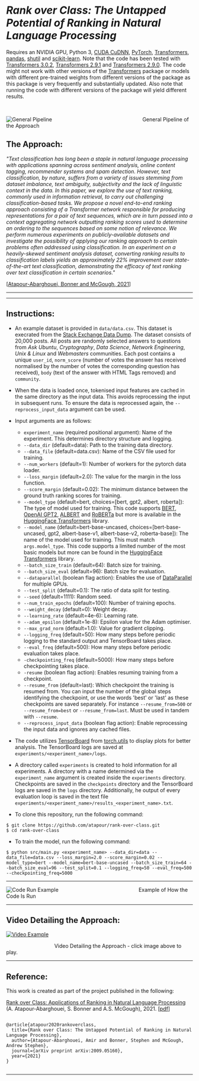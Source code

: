 # _Rank over Class: The Untapped Potential of Ranking in Natural Language Processing_

Requires an NVIDIA GPU, Python 3, [CUDA CuDNN](https://developer.nvidia.com/cudnn), [PyTorch](http://pytorch.org), [Transformers](https://huggingface.co/transformers/), [pandas](https://pandas.pydata.org/), [shutil](https://pypi.org/project/pytest-shutil/) and [scikit-learn](https://scikit-learn.org/stable/). Note that the code has been tested with [Transformers 3.0.2](https://pypi.org/project/transformers/3.0.2/), [Transformers 2.9.1](https://pypi.org/project/transformers/2.9.1/) and [Transformers 2.9.0](https://pypi.org/project/transformers/2.9.0/). The code might not work with other versions of the [Transformers](https://huggingface.co/transformers/) package or models with different pre-trained weights from different versions of the package as this package is very frequently and substantially updated. Also note that running the code with different versions of the package will yield different results.

<br>

![General Pipeline](https://raw.githubusercontent.com/atapour/rank-over-class/blob/master/imgs/pipeline.png)
&nbsp;&nbsp;&nbsp;&nbsp;&nbsp;&nbsp;&nbsp;&nbsp;&nbsp;&nbsp;&nbsp;&nbsp;&nbsp;&nbsp;&nbsp;&nbsp;
&nbsp;&nbsp;&nbsp;&nbsp;&nbsp;&nbsp;&nbsp;&nbsp;&nbsp;&nbsp;&nbsp;&nbsp;&nbsp;&nbsp;&nbsp;&nbsp;
&nbsp;&nbsp;&nbsp;&nbsp;&nbsp;&nbsp;&nbsp;&nbsp;&nbsp;&nbsp;&nbsp;&nbsp;&nbsp;&nbsp;&nbsp;&nbsp;
&nbsp;&nbsp;&nbsp;&nbsp;&nbsp;&nbsp;&nbsp;&nbsp;&nbsp;&nbsp;General Pipeline of the Approach

## The Approach:

_"Text classification has long been a staple in natural language processing with applications spanning across sentiment analysis, online content tagging, recommender systems and spam detection. However, text classification, by nature, suffers from a variety of issues stemming from dataset imbalance, text ambiguity, subjectivity and the lack of linguistic context in the data. In this paper, we explore the use of text ranking, commonly used in information retrieval, to carry out challenging classification-based tasks. We propose a novel end-to-end ranking approach consisting of a Transformer network responsible for producing representations for a pair of text sequences, which are in turn passed into a context aggregating network outputting ranking scores used to determine an ordering to the sequences based on some notion of relevance. We perform numerous experiments on publicly-available datasets and investigate the possibility of applying our ranking approach to certain problems often addressed using classification. In an experiment on a heavily-skewed sentiment analysis dataset, converting ranking results to classification labels yields an approximately 22% improvement over state-of-the-art text classification, demonstrating the efficacy of text ranking over text classification in certain scenarios."_

[[Atapour-Abarghouei, Bonner and McGough, 2021](https://arxiv.org/abs/2009.05160)]

---
---

## Instructions:

* An example dataset is provided in `data/data.csv`. This dataset is execrated from the [Stack Exchange Data Dump](https://archive.org/details/stackexchange). The dataset consists of 20,000 posts. All posts are randomly selected answers to questions from _Ask Ubuntu_, _Cryptography_, _Data Science_, _Network Engineering_, _Unix & Linux_ and _Webmasters_ communities. Each post contains a unique `user_id`, `norm_score` (number of votes the answer has received normalised by the number of votes the corresponding question has received), `body` (text of the answer with HTML Tags removed) and `community`.

* When the data is loaded once, tokenised input features are cached in the same directory as the input data. This avoids reprocessing the input in subsequent runs. To ensure the data is reprocessed again, the `--reprocess_input_data` argument can be used.

* Input arguments are as follows:
    * `experiment_name` (required positional argument): Name of the experiment. This determines directory structure and logging.
    * `--data_dir` (default=data): Path to the training data directory.
    * `--data_file` (default=data.csv): Name of the CSV file used for training.
    * `--num_workers` (default=1): Number of workers for the pytorch data loader.
    * `--loss_margin` (default=2.0): The value for the margin in the loss function.
    * `--score_margin` (default=0.02): The minimum distance between the ground truth ranking scores for training.
    * `--model_type` (default=bert, choices=[bert, gpt2, albert, roberta]): The type of model used for training. This code supports [BERT](https://huggingface.co/transformers/model_doc/bert.html), [OpenAI GPT2](https://huggingface.co/transformers/model_doc/gpt2.html), [ALBERT](https://huggingface.co/transformers/model_doc/albert.html) and [RoBERTa](https://huggingface.co/transformers/model_doc/roberta.html) but more is available in the [HuggingFace Transformers](https://huggingface.co/transformers/) library.
    * `--model_name` (default=bert-base-uncased, choices=[bert-base-uncased, gpt2, albert-base-v1, albert-base-v2, roberta-base]): The name of the model used for training. This must match `args.model_type`. This code supports a limited number of the most basic models but more can be found in the [HuggingFace Transformers](https://huggingface.co/transformers/) library.
    * `--batch_size_train` (default=64): Batch size for training.
    * `--batch_size_eval` (default=96): Batch size for evaluation.
    * `--dataparallel` (boolean flag action): Enables the use of [DataParallel](https://pytorch.org/docs/master/generated/torch.nn.DataParallel.html) for multiple GPUs.
    * `--test_split` (default=0.1): The ratio of data split for testing.
    * `--seed` (default=1111): Random seed.
    * `--num_train_epochs` (default=100): Number of training epochs.
    * `--weight_decay` (default=0): Weight decay.
    * `--learning_rate` (default=4e-6): Learning rate.
    * `--adam_epsilon` (default=1e-8): Epsilon value for the Adam optimiser.
    * `--max_grad_norm` (default=1.0): Value for gradient clipping.
    * `--logging_freq` (default=50): How many steps before periodic logging to the standard output and TensorBoard takes place.
    * `--eval_freq` (default=500): How many steps before periodic evaluation takes place.
    * `-checkpointing_freq` (default=5000): How many steps before checkpointing takes place.
    * `-resume` (boolean flag action): Enables resuming training from a checkpoint.
    * `--resume_from` (default=last): Which checkpoint the training is resumed from. You can input the number of the global steps identifying the checkpoint, or use the words 'best' or 'last' as these checkpoints are saved separately. For instance `--resume_from=500` or `--resume_from=best` or `--resume_from=last`. Must be used in tandem with `--resume`.
    * `--reprocess_input_data` (boolean flag action): Enable reprocessing the input data and ignores any cached files.

* The code utilizes [TensorBoard](https://www.tensorflow.org/tensorboard/) from [torch.utils](https://pytorch.org/docs/stable/tensorboard.html) to display plots for better analysis. The TensorBoard logs are saved at `experiments/<experiment_name>/logs`.

* A directory called `experiments` is created to hold information for all experiments. A directory with a name determined via the `experiment_name` argument is created inside the `experiments` directory. Checkpoints are saved in the `checkpoints` directory and the TensorBoard logs are saved in the `logs` directory. Additionally, he output of every evaluation loop is saved in the text file `experiments/<experiment_name>/results_<experiment_name>.txt`.

* To clone this repository, run the following command:

```
$ git clone https://github.com/atapour/rank-over-class.git
$ cd rank-over-class
```

* To train the model, run the following command:

```
$ python src/main.py <experiment_name> --data_dir=data --data_file=data.csv --loss_margin=2.0 --score_margin=0.02 --model_type=bert --model_name=bert-base-uncased --batch_size_train=64 --batch_size_eval=96 --test_split=0.1 --logging_freq=50 --eval_freq=500 --checkpointing_freq=5000
```

---

![Code Run Example](https://raw.githubusercontent.com/atapour/rank-over-class/blob/master/imgs/terminal.png)
&nbsp;&nbsp;&nbsp;&nbsp;&nbsp;&nbsp;&nbsp;&nbsp;&nbsp;&nbsp;&nbsp;&nbsp;&nbsp;&nbsp;&nbsp;&nbsp;
&nbsp;&nbsp;&nbsp;&nbsp;&nbsp;&nbsp;&nbsp;&nbsp;&nbsp;&nbsp;&nbsp;&nbsp;&nbsp;&nbsp;&nbsp;&nbsp;
&nbsp;&nbsp;&nbsp;&nbsp;&nbsp;&nbsp;&nbsp;&nbsp;&nbsp;&nbsp;&nbsp;&nbsp;&nbsp;&nbsp;&nbsp;&nbsp;
&nbsp;&nbsp;&nbsp;Example of How the Code Is Run

---

## Video Detailing the Approach:
[![Video Example](https://raw.githubusercontent.com/atapour/rank-over-class/blob/master/imgs/thumbnail.png)](https://youtu.be/5GLZ9zH_hao "Video Detailing the Approach - Click to Play")

&nbsp;&nbsp;&nbsp;&nbsp;&nbsp;&nbsp;&nbsp;&nbsp;&nbsp;&nbsp;&nbsp;&nbsp;&nbsp;&nbsp;&nbsp;&nbsp;
&nbsp;&nbsp;&nbsp;&nbsp;&nbsp;&nbsp;&nbsp;&nbsp;&nbsp;&nbsp;&nbsp;&nbsp;&nbsp;&nbsp;&nbsp;&nbsp;Video Detailing the Approach - click image above to play.

---

## Reference:

This work is created as part of the project published in the following:

[Rank over Class: Applications of Ranking in Natural Language Processing](https://arxiv.org/pdf/2009.05160.pdf)
(A. Atapour-Abarghouei, S. Bonner and A.S. McGough), 2021. [[pdf](http://www.atapour.co.uk/papers/RankOverClass.pdf)]

```

@article{atapour2020rankoverclass,
  title={Rank over Class: The Untapped Potential of Ranking in Natural Language Processing},
  author={Atapour-Abarghouei, Amir and Bonner, Stephen and McGough, Andrew Stephen},
  journal={arXiv preprint arXiv:2009.05160},
  year={2021}
}


```
---
